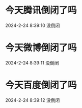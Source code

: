 # 今天腾讯倒闭了吗

2024-2-24 8:39:10 没倒闭

# 今天微博倒闭了吗

2024-2-24 8:39:11 没倒闭

# 今天百度倒闭了吗

2024-2-24 8:39:12 没倒闭

